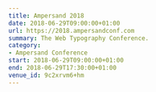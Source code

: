 ```yaml
---
title: Ampersand 2018
date: 2018-06-29T09:00:00+01:00
url: https://2018.ampersandconf.com
summary: The Web Typography Conference.
category:
- Ampersand Conference
start: 2018-06-29T09:00:00+01:00
end: 2018-06-29T17:30:00+01:00
venue_id: 9c2xrvm6+hm
---
```

